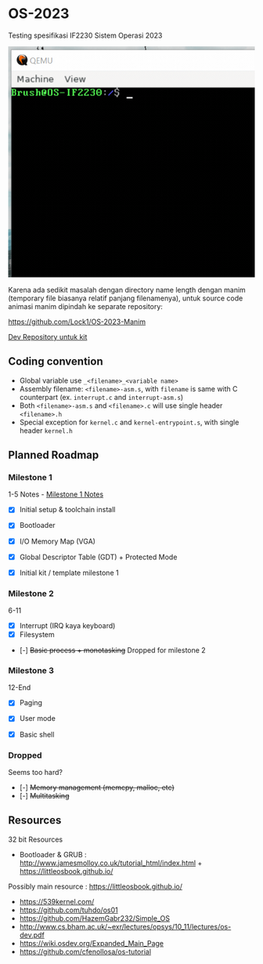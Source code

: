 # OS-2023
Testing spesifikasi IF2230 Sistem Operasi 2023

![Shell sample](other/img/shell-sample.gif)

Karena ada sedikit masalah dengan directory name length dengan manim (temporary file biasanya relatif panjang filenamenya), untuk source code animasi manim dipindah ke separate repository:

https://github.com/Lock1/OS-2023-Manim

[Dev Repository untuk kit](https://github.com/Lock1/kit-OS-2023)


## Coding convention
- Global variable use `_<filename>_<variable name>`
- Assembly filename: `<filename>-asm.s`, with `filename` is same with C counterpart (ex. `interrupt.c` and `interrupt-asm.s`)
- Both `<filename>-asm.s` and `<filename>.c` will use single header `<filename>.h`
- Special exception for `kernel.c` and `kernel-entrypoint.s`, with single header `kernel.h`



## Planned Roadmap
### Milestone 1
1-5
Notes - [Milestone 1 Notes](/other/notes/Milestone%201%20Notes.md)
- [x] Initial setup & toolchain install
- [x] Bootloader
- [x] I/O Memory Map (VGA)
- [x] Global Descriptor Table (GDT) + Protected Mode
- [x] Initial kit / template milestone 1


### Milestone 2
6-11
- [x] Interrupt (IRQ kaya keyboard)
- [x] Filesystem
- [-] ~~Basic process + monotasking~~ Dropped for milestone 2

### Milestone 3
12-End
- [x] Paging
- [x] User mode
- [x] Basic shell


### Dropped
Seems too hard?
- [-] ~~Memory management (memcpy, malloc, etc)~~
- [-] ~~Multitasking~~


## Resources
32 bit Resources

- Bootloader & GRUB : http://www.jamesmolloy.co.uk/tutorial_html/index.html + https://littleosbook.github.io/

Possibly main resource : https://littleosbook.github.io/
- https://539kernel.com/
- https://github.com/tuhdo/os01
- https://github.com/HazemGabr232/Simple_OS
- http://www.cs.bham.ac.uk/~exr/lectures/opsys/10_11/lectures/os-dev.pdf
- https://wiki.osdev.org/Expanded_Main_Page
- https://github.com/cfenollosa/os-tutorial
